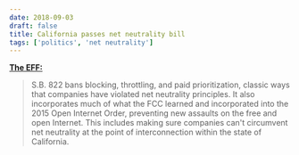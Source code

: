 ```yaml
---
date: 2018-09-03
draft: false
title: California passes net neutrality bill
tags: ['politics', 'net neutrality']
---
```


**[The EFF:](https://www.eff.org/deeplinks/2018/08/victory-california-passes-net-neutrality-bill)**

> S.B. 822 bans blocking, throttling, and paid prioritization, classic ways that companies have violated net neutrality principles. It also incorporates much of what the FCC learned and incorporated into the 2015 Open Internet Order, preventing new assaults on the free and open Internet. This includes making sure companies can't circumvent net neutrality at the point of interconnection within the state of California.<!-- excerpt -->
